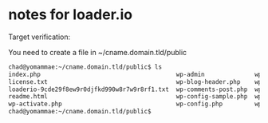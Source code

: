 # notes for loader.io

Target verification:

You need to create a file in ~/cname.domain.tld/public

```bash
chad@yomammae:~/cname.domain.tld/public$ ls
index.php                                      wp-admin              wp-content         wp-login.php      xmlrpc.php
license.txt                                    wp-blog-header.php    wp-cron.php        wp-mail.php
loaderio-9cde29f8ew9r0djfkd990w8r7w9r8rf1.txt  wp-comments-post.php  wp-includes        wp-settings.php
readme.html                                    wp-config-sample.php  wp-links-opml.php  wp-signup.php
wp-activate.php                                wp-config.php         wp-load.php        wp-trackback.php
chad@yomammae:~/cname.domain.tld/public$
```
